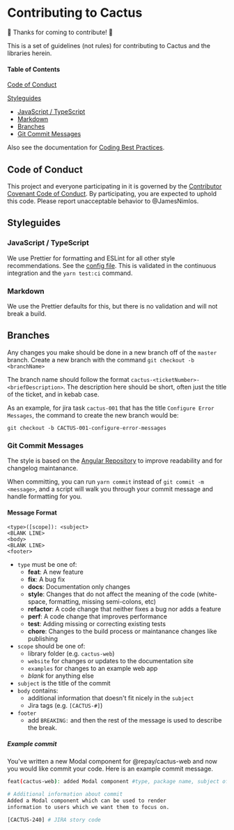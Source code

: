 # Contributing to Cactus

🖖 Thanks for coming to contribute! 💯

This is a set of guidelines (not rules) for contributing to Cactus and the libraries herein.

#### Table of Contents

[Code of Conduct](#code-of-conduct)

[Styleguides](#styleguides)

- [JavaScript / TypeScript](#javascript-typescript)
- [Markdown](#markdown)
- [Branches](#branches)
- [Git Commit Messages](#git-commit-messages)

Also see the documentation for [Coding Best Practices](./docs/Coding%20Best%20Practices/README.md).

## Code of Conduct

This project and everyone participating in it is governed by the [Contributor Covenant Code of Conduct](./CODE_OF_CONDUCT.md). By participating, you are expected to uphold this code. Please report unacceptable behavior to @JamesNimlos.

## Styleguides

### JavaScript / TypeScript

We use Prettier for formatting and ESLint for all other style recommendations. See the [config file](./eslintrc). This is validated in the continuous integration and the `yarn test:ci` command.

### Markdown

We use the Prettier defaults for this, but there is no validation and will not break a build.

## Branches
Any changes you make should be done in a new branch off of the `master` branch. 
Create a new branch with the command `git checkout -b <branchName>`

The branch name should follow the format `cactus-<ticketNumber>-<briefDescription>`.
The description here should be short, often just the title of the ticket, and in kebab case.

As an example, for jira task `cactus-001` that has the title `Configure Error Messages`, the command to create the new branch would be:
```
git checkout -b CACTUS-001-configure-error-messages
```


### Git Commit Messages

The style is based on the [Angular Repository](https://github.com/angular/angular.js/blob/master/DEVELOPERS.md#commits) to improve readability and for changelog maintanance.

When committing, you can run `yarn commit` instead of `git commit -m <message>`, and a script will
walk you through your commit message and handle formatting for you.

#### Message Format

```
<type>([scope]): <subject>
<BLANK LINE>
<body>
<BLANK LINE>
<footer>
```

- `type` must be one of:
  - **feat**: A new feature
  - **fix**: A bug fix
  - **docs**: Documentation only changes
  - **style**: Changes that do not affect the meaning of the code (white-space, formatting, missing semi-colons, etc)
  - **refactor**: A code change that neither fixes a bug nor adds a feature
  - **perf**: A code change that improves performance
  - **test**: Adding missing or correcting existing tests
  - **chore**: Changes to the build process or maintanance changes like publishing
- `scope` should be one of:
  - library folder (e.g. `cactus-web`)
  - `website` for changes or updates to the documentation site
  - `examples` for changes to an example web app
  - _blank_ for anything else
- `subject` is the title of the commit
- `body` contains:
  - additional information that doesn't fit nicely in the `subject`
  - Jira tags (e.g. `[CACTUS-#]`)
- `footer`
  - add `BREAKING:` and then the rest of the message is used to describe the break.

##### Example commit

You've written a new Modal component for @repay/cactus-web and now you would like commit your code. Here is an example commit message.

```bash
feat(cactus-web): added Modal component #type, package name, subject of commit

# Additional information about commit
Added a Modal component which can be used to render
information to users which we want them to focus on.

[CACTUS-240] # JIRA story code
```
